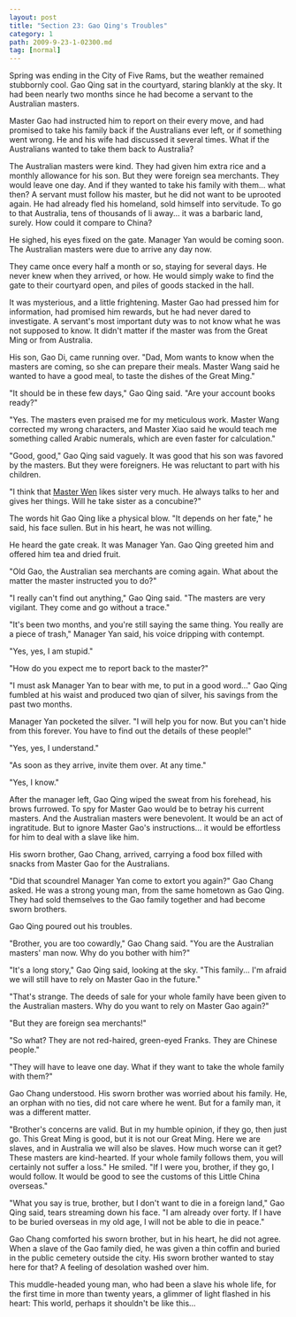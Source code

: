 ```yaml
---
layout: post
title: "Section 23: Gao Qing's Troubles"
category: 1
path: 2009-9-23-1-02300.md
tag: [normal]
---
```


Spring was ending in the City of Five Rams, but the weather remained stubbornly cool. Gao Qing sat in the courtyard, staring blankly at the sky. It had been nearly two months since he had become a servant to the Australian masters.

Master Gao had instructed him to report on their every move, and had promised to take his family back if the Australians ever left, or if something went wrong. He and his wife had discussed it several times. What if the Australians wanted to take them back to Australia?

The Australian masters were kind. They had given him extra rice and a monthly allowance for his son. But they were foreign sea merchants. They would leave one day. And if they wanted to take his family with them... what then? A servant must follow his master, but he did not want to be uprooted again. He had already fled his homeland, sold himself into servitude. To go to that Australia, tens of thousands of li away... it was a barbaric land, surely. How could it compare to China?

He sighed, his eyes fixed on the gate. Manager Yan would be coming soon. The Australian masters were due to arrive any day now.

They came once every half a month or so, staying for several days. He never knew when they arrived, or how. He would simply wake to find the gate to their courtyard open, and piles of goods stacked in the hall.

It was mysterious, and a little frightening. Master Gao had pressed him for information, had promised him rewards, but he had never dared to investigate. A servant's most important duty was to not know what he was not supposed to know. It didn't matter if the master was from the Great Ming or from Australia.

His son, Gao Di, came running over. "Dad, Mom wants to know when the masters are coming, so she can prepare their meals. Master Wang said he wanted to have a good meal, to taste the dishes of the Great Ming."

"It should be in these few days," Gao Qing said. "Are your account books ready?"

"Yes. The masters even praised me for my meticulous work. Master Wang corrected my wrong characters, and Master Xiao said he would teach me something called Arabic numerals, which are even faster for calculation."

"Good, good," Gao Qing said vaguely. It was good that his son was favored by the masters. But they were foreigners. He was reluctant to part with his children.

"I think that [Master Wen][y002] likes sister very much. He always talks to her and gives her things. Will he take sister as a concubine?"

The words hit Gao Qing like a physical blow. "It depends on her fate," he said, his face sullen. But in his heart, he was not willing.

He heard the gate creak. It was Manager Yan. Gao Qing greeted him and offered him tea and dried fruit.

"Old Gao, the Australian sea merchants are coming again. What about the matter the master instructed you to do?"

"I really can't find out anything," Gao Qing said. "The masters are very vigilant. They come and go without a trace."

"It's been two months, and you're still saying the same thing. You really are a piece of trash," Manager Yan said, his voice dripping with contempt.

"Yes, yes, I am stupid."

"How do you expect me to report back to the master?"

"I must ask Manager Yan to bear with me, to put in a good word..." Gao Qing fumbled at his waist and produced two qian of silver, his savings from the past two months.

Manager Yan pocketed the silver. "I will help you for now. But you can't hide from this forever. You have to find out the details of these people!"

"Yes, yes, I understand."

"As soon as they arrive, invite them over. At any time."

"Yes, I know."

After the manager left, Gao Qing wiped the sweat from his forehead, his brows furrowed. To spy for Master Gao would be to betray his current masters. And the Australian masters were benevolent. It would be an act of ingratitude. But to ignore Master Gao's instructions... it would be effortless for him to deal with a slave like him.

His sworn brother, Gao Chang, arrived, carrying a food box filled with snacks from Master Gao for the Australians.

"Did that scoundrel Manager Yan come to extort you again?" Gao Chang asked. He was a strong young man, from the same hometown as Gao Qing. They had sold themselves to the Gao family together and had become sworn brothers.

Gao Qing poured out his troubles.

"Brother, you are too cowardly," Gao Chang said. "You are the Australian masters' man now. Why do you bother with him?"

"It's a long story," Gao Qing said, looking at the sky. "This family... I'm afraid we will still have to rely on Master Gao in the future."

"That's strange. The deeds of sale for your whole family have been given to the Australian masters. Why do you want to rely on Master Gao again?"

"But they are foreign sea merchants!"

"So what? They are not red-haired, green-eyed Franks. They are Chinese people."

"They will have to leave one day. What if they want to take the whole family with them?"

Gao Chang understood. His sworn brother was worried about his family. He, an orphan with no ties, did not care where he went. But for a family man, it was a different matter.

"Brother's concerns are valid. But in my humble opinion, if they go, then just go. This Great Ming is good, but it is not our Great Ming. Here we are slaves, and in Australia we will also be slaves. How much worse can it get? These masters are kind-hearted. If your whole family follows them, you will certainly not suffer a loss." He smiled. "If I were you, brother, if they go, I would follow. It would be good to see the customs of this Little China overseas."

"What you say is true, brother, but I don't want to die in a foreign land," Gao Qing said, tears streaming down his face. "I am already over forty. If I have to be buried overseas in my old age, I will not be able to die in peace."

Gao Chang comforted his sworn brother, but in his heart, he did not agree. When a slave of the Gao family died, he was given a thin coffin and buried in the public cemetery outside the city. His sworn brother wanted to stay here for that? A feeling of desolation washed over him.

This muddle-headed young man, who had been a slave his whole life, for the first time in more than twenty years, a glimmer of light flashed in his heart: This world, perhaps it shouldn't be like this...

[y002]: /characters/y002 "Wen Desi"